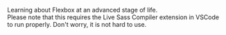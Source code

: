 Learning about Flexbox at an advanced stage of life.  
Please note that this requires the Live Sass Compiler extension in VSCode to run properly. Don't worry, it is not hard to use.